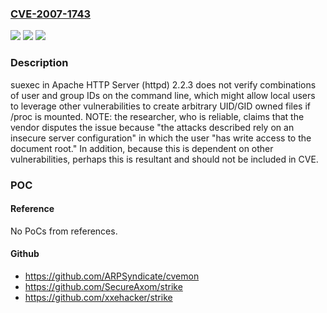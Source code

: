 ### [CVE-2007-1743](https://cve.mitre.org/cgi-bin/cvename.cgi?name=CVE-2007-1743)
![](https://img.shields.io/static/v1?label=Product&message=n%2Fa&color=blue)
![](https://img.shields.io/static/v1?label=Version&message=n%2Fa&color=blue)
![](https://img.shields.io/static/v1?label=Vulnerability&message=n%2Fa&color=brighgreen)

### Description

suexec in Apache HTTP Server (httpd) 2.2.3 does not verify combinations of user and group IDs on the command line, which might allow local users to leverage other vulnerabilities to create arbitrary UID/GID owned files if /proc is mounted.  NOTE: the researcher, who is reliable, claims that the vendor disputes the issue because "the attacks described rely on an insecure server configuration" in which the user "has write access to the document root."  In addition, because this is dependent on other vulnerabilities, perhaps this is resultant and should not be included in CVE.

### POC

#### Reference
No PoCs from references.

#### Github
- https://github.com/ARPSyndicate/cvemon
- https://github.com/SecureAxom/strike
- https://github.com/xxehacker/strike


